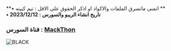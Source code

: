 

**• اتمنى ماتسرق الملفات والاكواد او اذكر الحقوق على الاقل : تيم كبينه **  
**• تاريخ انشاء الريبو والسورس : 2023/12/12**  
###     قناة السورس : [MackThon](https://t.me/zxthon) ###




![BLACK](https://telegra.ph/file/8cdc080e386ae441fb400.jpg)
